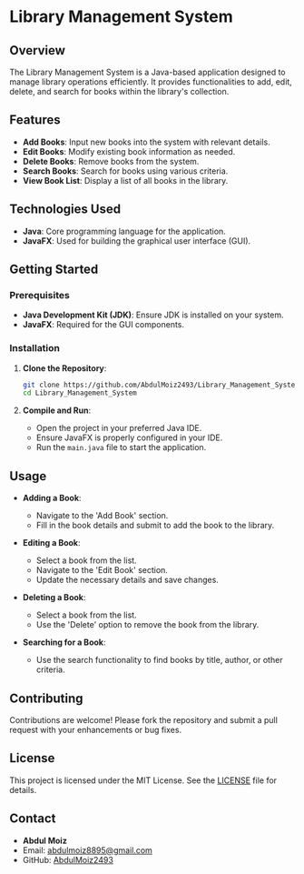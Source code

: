 # Library Management System

## Overview

The Library Management System is a Java-based application designed to manage library operations efficiently. It provides functionalities to add, edit, delete, and search for books within the library's collection.

## Features

- **Add Books**: Input new books into the system with relevant details.
- **Edit Books**: Modify existing book information as needed.
- **Delete Books**: Remove books from the system.
- **Search Books**: Search for books using various criteria.
- **View Book List**: Display a list of all books in the library.

## Technologies Used

- **Java**: Core programming language for the application.
- **JavaFX**: Used for building the graphical user interface (GUI).

## Getting Started

### Prerequisites

- **Java Development Kit (JDK)**: Ensure JDK is installed on your system.
- **JavaFX**: Required for the GUI components.

### Installation

1. **Clone the Repository**:
   ```bash
   git clone https://github.com/AbdulMoiz2493/Library_Management_System.git
   cd Library_Management_System
   ```

2. **Compile and Run**:
   - Open the project in your preferred Java IDE.
   - Ensure JavaFX is properly configured in your IDE.
   - Run the `main.java` file to start the application.

## Usage

- **Adding a Book**:
  - Navigate to the 'Add Book' section.
  - Fill in the book details and submit to add the book to the library.

- **Editing a Book**:
  - Select a book from the list.
  - Navigate to the 'Edit Book' section.
  - Update the necessary details and save changes.

- **Deleting a Book**:
  - Select a book from the list.
  - Use the 'Delete' option to remove the book from the library.

- **Searching for a Book**:
  - Use the search functionality to find books by title, author, or other criteria.

## Contributing

Contributions are welcome! Please fork the repository and submit a pull request with your enhancements or bug fixes.

## License

This project is licensed under the MIT License. See the [LICENSE](LICENSE) file for details.

## Contact

- **Abdul Moiz**  
- Email: abdulmoiz8895@gmail.com 
- GitHub: [AbdulMoiz2493](https://github.com/AbdulMoiz2493)
